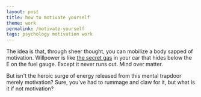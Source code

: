 ```yaml
---
layout: post
title: how to motivate yourself
theme: work
permalink: /motivate-yourself
tags: psychology motivation work
---
```


The idea is that, through sheer thought, you can mobilize a body sapped of motivation.
Willpower is like [the secret gas](https://youtu.be/TuEdU_lrtZk) in your car that hides below the E on the fuel gauge.
Except it never runs out.
Mind over matter.

But isn't the heroic surge of energy released from this mental trapdoor merely motivation?
Sure, you've had to rummage and claw for it, but what is it if not motivation?